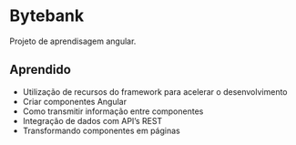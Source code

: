 # Bytebank

Projeto de aprendisagem angular.

## Aprendido

- Utilização de recursos do framework para acelerar o desenvolvimento
- Criar componentes Angular
- Como transmitir informação entre componentes
- Integração de dados com API’s REST
- Transformando componentes em páginas
